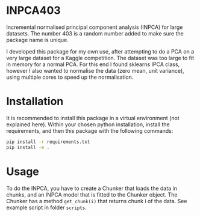 # INPCA403
Incremental normalised principal component analysis (INPCA) for large datasets. The number 403 is a random number added
to make sure the package name is unique.

I developed this package for my own use, after attempting to do a PCA on a very large dataset for a Kaggle competition.
The dataset was too large to fit in memory for a normal PCA. For this end I found sklearns IPCA class, however I also
wanted to normalise the data (zero mean, unit variance), using multiple cores to speed up the normalisation.

# Installation

It is recommended to install this package in a virtual environment (not explained here).
Within your chosen python installation, install the requirements, and then this package with the following commands:

```bash
pip install -r requirements.txt
pip install -e .
```

# Usage

To do the INPCA, you have to create a Chunker that loads the data in chunks,
and an INPCA model that is fitted to the Chunker object. The Chunker has a method `get_chunk(i)` that returns chunk i
of the data. See example script in folder `scripts`.

